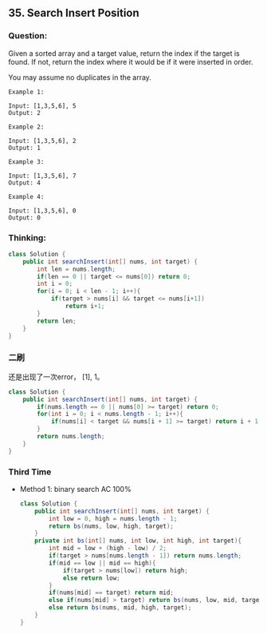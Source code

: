 ## 35. Search Insert Position

### Question:
Given a sorted array and a target value, return the index if the target is found. If not, return the index where it would be if it were inserted in order.

You may assume no duplicates in the array.

```
Example 1:

Input: [1,3,5,6], 5
Output: 2

Example 2:

Input: [1,3,5,6], 2
Output: 1

Example 3:

Input: [1,3,5,6], 7
Output: 4

Example 4:

Input: [1,3,5,6], 0
Output: 0
```

### Thinking:

```Java
class Solution {
    public int searchInsert(int[] nums, int target) {
        int len = nums.length;
        if(len == 0 || target <= nums[0]) return 0;
        int i = 0;
        for(i = 0; i < len - 1; i++){
            if(target > nums[i] && target <= nums[i+1])
                return i+1;
        }
        return len;
    }
}
```

### 二刷
还是出现了一次error， [1], 1。

```Java
class Solution {
    public int searchInsert(int[] nums, int target) {
        if(nums.length == 0 || nums[0] >= target) return 0;
        for(int i = 0; i < nums.length - 1; i++){
            if(nums[i] < target && nums[i + 1] >= target) return i + 1;
        }
        return nums.length;
    }
}
```

### Third Time
* Method 1: binary search AC 100%
	```Java
	class Solution {
		public int searchInsert(int[] nums, int target) {
			int low = 0, high = nums.length - 1;
			return bs(nums, low, high, target);
		}
		private int bs(int[] nums, int low, int high, int target){
			int mid = low + (high - low) / 2;
			if(target > nums[nums.length - 1]) return nums.length;
			if(mid == low || mid == high){
				if(target > nums[low]) return high;
				else return low;
			}
			if(nums[mid] == target) return mid;
			else if(nums[mid] > target) return bs(nums, low, mid, target);
			else return bs(nums, mid, high, target);
		}
	}
	```